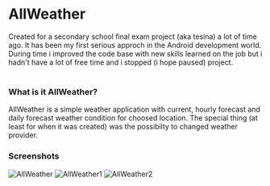 # AllWeather

Created for a secondary school final exam project (aka tesina) a lot of time ago.
It has been my first serious approch in the Android development world.
During time i improved the code base with new skills learned on the job but i hadn't have a lot of free time and i stopped (i hope paused) project.
<br/><br/>
### What is it AllWeather?
AllWeather is a simple weather application with current, hourly forecast and daily forecast weather condition for choosed location.
The special thing (at least for when it was created) was the possibilty to changed weather provider.

### Screenshots
![AllWeather](https://user-images.githubusercontent.com/7716796/159271364-9fc0eb84-06cf-474f-a1a7-716eeaad16f1.png)
![AllWeather1](https://user-images.githubusercontent.com/7716796/159271720-55682b1f-f569-4f27-ae9c-29a6de251a04.png)
![AllWeather2](https://user-images.githubusercontent.com/7716796/159271727-d1de883a-6f6f-4fb5-a985-63936674491b.png)
